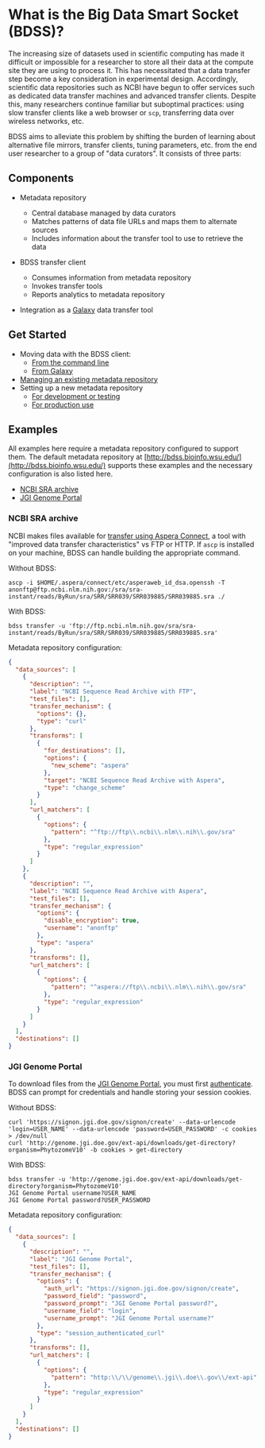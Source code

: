 # What is the Big Data Smart Socket (BDSS)?

The increasing size of datasets used in scientific computing has made it difficult or impossible for a researcher
to store all their data at the compute site they are using to process it. This has necessitated that a data transfer
step become a key consideration in experimental design. Accordingly, scientific data repositories such as NCBI have
begun to offer services such as dedicated data transfer machines and advanced transfer clients. Despite this,
many researchers continue familiar but suboptimal practices: using slow transfer clients like a web browser or `scp`,
transferring data over wireless networks, etc.

BDSS aims to alleviate this problem by shifting the burden of learning about alternative file mirrors, transfer
clients, tuning parameters, etc. from the end user researcher to a group of "data curators". It consists of three parts:

## Components

* Metadata repository
   * Central database managed by data curators
   * Matches patterns of data file URLs and maps them to alternate sources
   * Includes information about the transfer tool to use to retrieve the data

* BDSS transfer client
   * Consumes information from metadata repository
   * Invokes transfer tools
   * Reports analytics to metadata repository

* Integration as a [Galaxy](https://galaxyproject.org/) data transfer tool

## Get Started

* Moving data with the BDSS client:
   * [From the command line](https://github.com/feltus/BDSS/blob/master/client/docs)
   * [From Galaxy](https://github.com/feltus/BDSS/blob/master/galaxy_tool/README.md)
* [Managing an existing metadata repository](https://github.com/feltus/BDSS/blob/master/metadata_repository/docs/README.md#administrator-documentation)
* Setting up a new metadata repository
   * [For development or testing](https://github.com/feltus/BDSS/blob/master/metadata_repository/docs/developer/DevelopmentEnvironment.md)
   * [For production use](https://github.com/feltus/BDSS/blob/master/metadata_repository/docs/Installation.md)

## Examples

All examples here require a metadata repository configured to support them. The default metadata repository
at [http://bdss.bioinfo.wsu.edu/](http://bdss.bioinfo.wsu.edu/) supports these examples and the necessary
configuration is also listed here.

* [NCBI SRA archive](https://github.com/feltus/BDSS#ncbi-sra-archive)
* [JGI Genome Portal](https://github.com/feltus/BDSS#jgi-genome-portal)

### NCBI SRA archive

NCBI makes files available for [transfer using Aspera Connect](http://www.ncbi.nlm.nih.gov/books/NBK242625/),
a tool with "improved data transfer characteristics" vs FTP or HTTP. If `ascp` is installed on your machine,
BDSS can handle building the appropriate command.

Without BDSS:
```Shell
ascp -i $HOME/.aspera/connect/etc/asperaweb_id_dsa.openssh -T anonftp@ftp.ncbi.nlm.nih.gov:/sra/sra-instant/reads/ByRun/sra/SRR/SRR039/SRR039885/SRR039885.sra ./
```

With BDSS:
```Shell
bdss transfer -u 'ftp://ftp.ncbi.nlm.nih.gov/sra/sra-instant/reads/ByRun/sra/SRR/SRR039/SRR039885/SRR039885.sra'
```

Metadata repository configuration:
```JSON
{
  "data_sources": [
    {
      "description": "",
      "label": "NCBI Sequence Read Archive with FTP",
      "test_files": [],
      "transfer_mechanism": {
        "options": {},
        "type": "curl"
      },
      "transforms": [
        {
          "for_destinations": [],
          "options": {
            "new_scheme": "aspera"
          },
          "target": "NCBI Sequence Read Archive with Aspera",
          "type": "change_scheme"
        }
      ],
      "url_matchers": [
        {
          "options": {
            "pattern": "^ftp://ftp\\.ncbi\\.nlm\\.nih\\.gov/sra"
          },
          "type": "regular_expression"
        }
      ]
    },
    {
      "description": "",
      "label": "NCBI Sequence Read Archive with Aspera",
      "test_files": [],
      "transfer_mechanism": {
        "options": {
          "disable_encryption": true,
          "username": "anonftp"
        },
        "type": "aspera"
      },
      "transforms": [],
      "url_matchers": [
        {
          "options": {
            "pattern": "^aspera://ftp\\.ncbi\\.nlm\\.nih\\.gov/sra"
          },
          "type": "regular_expression"
        }
      ]
    }
  ],
  "destinations": []
}
```

### JGI Genome Portal

To download files from the [JGI Genome Portal](http://genome.jgi.doe.gov/), you must first
[authenticate](http://genome.jgi.doe.gov/help/download.jsf#api). BDSS can prompt for credentials and
handle storing your session cookies.

Without BDSS:
```Shell
curl 'https://signon.jgi.doe.gov/signon/create' --data-urlencode 'login=USER_NAME' --data-urlencode 'password=USER_PASSWORD' -c cookies > /dev/null
curl 'http://genome.jgi.doe.gov/ext-api/downloads/get-directory?organism=PhytozomeV10' -b cookies > get-directory
```

With BDSS:
```Shell
bdss transfer -u 'http://genome.jgi.doe.gov/ext-api/downloads/get-directory?organism=PhytozomeV10'
JGI Genome Portal username?USER_NAME
JGI Genome Portal password?USER_PASSWORD
```

Metadata repository configuration:
```JSON
{
  "data_sources": [
    {
      "description": "",
      "label": "JGI Genome Portal",
      "test_files": [],
      "transfer_mechanism": {
        "options": {
          "auth_url": "https://signon.jgi.doe.gov/signon/create",
          "password_field": "password",
          "password_prompt": "JGI Genome Portal password?",
          "username_field": "login",
          "username_prompt": "JGI Genome Portal username?"
        },
        "type": "session_authenticated_curl"
      },
      "transforms": [],
      "url_matchers": [
        {
          "options": {
            "pattern": "http:\\/\\/genome\\.jgi\\.doe\\.gov\\/ext-api"
          },
          "type": "regular_expression"
        }
      ]
    }
  ],
  "destinations": []
}
```
